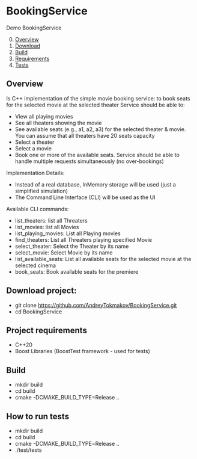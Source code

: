 # BookingService
Demo BookingService 

0. [Overview](#Overview)
1. [Download](#Download)
2. [Build](#Build)
3. [Requirements](#Requirements)
4. [Tests ](#Tests)

<a name="Overview"></a>
## Overview
Is C++ implementation of the simple movie booking service: to book seats for the selected movie at the selected theater
Service should be able to:
- View all playing movies
- See all theaters showing the movie
- See available seats (e.g., a1, a2, a3) for the selected theater & movie.
    You can assume that all theaters have 20 seats capacity
- Select a theater
- Select a movie
- Book one or more of the available seats. Service should be able to handle multiple requests simultaneously (no over-bookings)

Implementation Details:
- Instead of a real database, InMemory storage will be used (just a simplified simulation)
- The Command Line Interface (CLI) will be used as the UI

Available CLI commands:
- list_theaters: list all Threaters
- list_movies: list all Movies
- list_playing_movies: List all Playing movies
- find_theaters: List all Threaters playing specified Movie
- select_theater: Select the Theater by its name
- select_movie: Select Movie by its name
- list_available_seats: List all available seats for the selected movie at the selected cinema
- book_seats: Book available seats for the premiere


<a name="Download"></a>
## Download project:
- git clone https://github.com/AndreyTokmakov/BookingService.git
- cd BookingService

<a name="Requirements"></a>
## Project requirements
- C++20
- Boost Libraries (BoostTest framework - used for tests)

<a name="Build"></a>
## Build
- mkdir build
- cd build
- cmake -DCMAKE_BUILD_TYPE=Release ..

<a name="Tests"></a>
## How to run tests
- mkdir build
- cd build
- cmake -DCMAKE_BUILD_TYPE=Release ..
- ./test/tests